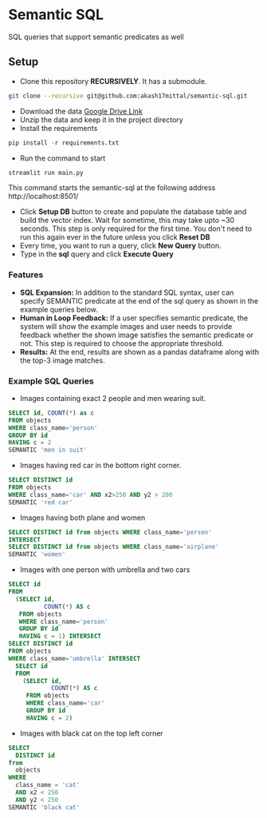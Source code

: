 # Semantic SQL
SQL queries that support semantic predicates as well

## Setup
- Clone this repository **RECURSIVELY**. It has a submodule.
```bash
git clone --recursive git@github.com:akash17mittal/semantic-sql.git
```
- Download the data [Google Drive Link](https://drive.google.com/file/d/1Z14mnJI4ANrylNDpp65N8RbGgZ-eA7IY/view?usp=sharing)
- Unzip the data and keep it in the project directory
- Install the requirements
```python
pip install -r requirements.txt
```
- Run the command to start
```python
streamlit run main.py
```
This command starts the semantic-sql at the following address http://localhost:8501/

- Click **Setup DB** button to create and populate the database table and build the vector index. Wait for sometime, this may take upto ~30 seconds. This step is only required for the first time. You don't need to run this again ever in the future unless you click **Reset DB**
- Every time, you want to run a query, click **New Query** button.
- Type in the __sql__ query and click **Execute Query**

### Features
- **SQL Expansion:** In addition to the standard SQL syntax, user can specify SEMANTIC predicate at the end of the sql query as shown in the example queries below.
- **Human in Loop Feedback:** If a user specifies semantic predicate, the system will show the example images and user needs to provide feedback whether the shown image satisfies the semantic predicate or not. This step is required to choose the appropriate threshold.
- **Results:** At the end, results are shown as a pandas dataframe along with the top-3 image matches.

### Example SQL Queries
- Images containing exact 2 people and men wearing suit.
```sql
SELECT id, COUNT(*) as c
FROM objects
WHERE class_name='person'
GROUP BY id
HAVING c = 2
SEMANTIC 'men in suit'
```
- Images having red car in the bottom right corner.
```sql
SELECT DISTINCT id
FROM objects
WHERE class_name='car' AND x2>250 AND y2 > 200
SEMANTIC 'red car'
```
- Images having both plane and women
```sql
SELECT DISTINCT id from objects WHERE class_name='person' 
INTERSECT
SELECT DISTINCT id from objects WHERE class_name='airplane' 
SEMANTIC 'women'
```
- Images with one person with umbrella and two cars
```sql
SELECT id
FROM
  (SELECT id,
          COUNT(*) AS c
   FROM objects
   WHERE class_name='person'
   GROUP BY id
   HAVING c = 1) INTERSECT
SELECT DISTINCT id
FROM objects
WHERE class_name='umbrella' INTERSECT
  SELECT id
  FROM
    (SELECT id,
            COUNT(*) AS c
     FROM objects
     WHERE class_name='car'
     GROUP BY id
     HAVING c = 2)
```
- Images with black cat on the top left corner
```sql
SELECT 
  DISTINCT id 
from 
  objects 
WHERE 
  class_name = 'cat' 
  AND x2 < 250 
  AND y2 < 250 
SEMANTIC 'black cat'
```